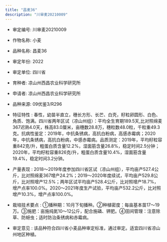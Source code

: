 ```yaml
---
title: "昌麦36"
description: "川审麦20210009"
---
```

* 审定编号:  川审麦20210009

*  作物名称:  小麦

*  品种名称:  昌麦36

*  审定年份:  2022

*  审定单位:  四川省

* 育种者:  凉山州西昌农业科学研究所

*  申请者:  凉山州西昌农业科学研究所

*  品种来源:  09优鉴3/R296

*  特征特性 : 
春性，幼苗半直立，穗长方形、长芒、白壳，籽粒卵圆形、白色、角质、饱满。四川省两年区试（凉山州组）：平均全生育期189.5天,比对照绵麦367迟熟4.0天，株高83.0厘米，亩穗数28.8万，穗粒数48.0粒，千粒重49.3克。抗病性鉴定：2019年，中抗条锈病，高抗白粉病，高感赤霉病；2020年，中抗条锈病，高抗白粉病，中感赤霉病。品质测定：2019年，平均籽粒容重842克/升，粗蛋白质含量12.2%，湿面筋含量26.8%，稳定时间2.5分钟；2020年，平均籽粒容重826克/升，粗蛋白质含量10.4%，湿面筋含量19.4%，稳定时间3.2分钟。
 
*  产量表现 : 
2018～2019年度参加四川省区试（凉山州组），平均亩产527.4公斤，比对照绵麦367增产24.2%；2019～2020年度续试，平均亩产529.8公斤，比对照增产12.5%；两年区试平均亩产528.4公斤，比对照增产18.7%，增产点率100.0%。2020～2021年度生产试验，平均亩产532.2公斤，比对照增产10.3%，增产点率100.0%。

*  栽培技术要点 : 
①播种期：10月下旬播种。②种植密度：每亩基本苗17～19万。③施肥：亩施纯氮10～12公斤，配合施磷、钾肥。④田间管理：注意除草、防蚜虫；适时防治条锈病和赤霉病。

*  审定意见 : 
该品种符合四川省小麦品种审定标准，通过审定。适宜四川省凉山州地区种植。
